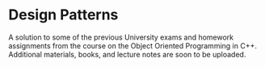 # Design Patterns
A solution to some of the previous University exams and homework assignments from the course on the Object Oriented Programming in C++. 
Additional materials, books, and lecture notes are soon to be uploaded.

